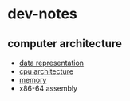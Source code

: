 # dev-notes

## computer architecture

- [data representation](./computer-architecture/data-representation.md)
- [cpu architecture](./computer-architecture/cpu-architecture.md)
- [memory](./computer-architecture/memory.md)
- x86-64 assembly
